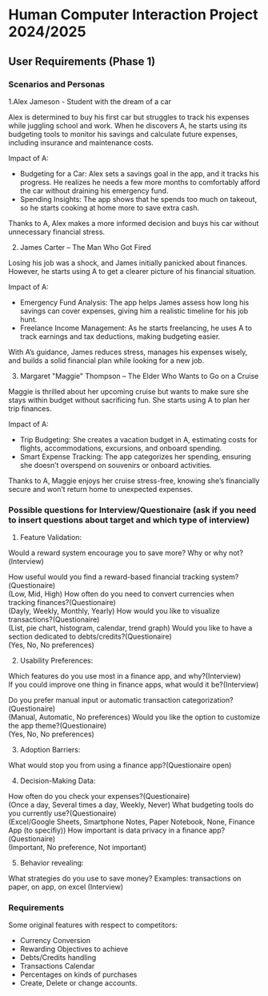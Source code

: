 # Human Computer Interaction Project 2024/2025

## User Requirements (Phase 1)

### Scenarios and Personas

1.Alex Jameson - Student with the dream of a car

Alex is determined to buy his first car but struggles to track his expenses while juggling school and work. When he discovers A, he starts using its budgeting tools to monitor his savings and calculate future expenses, including insurance and maintenance costs.

Impact of A:
- Budgeting for a Car: Alex sets a savings goal in the app, and it tracks his progress. He realizes he needs a few more months to comfortably afford the car without draining his emergency fund.
- Spending Insights: The app shows that he spends too much on takeout, so he starts cooking at home more to save extra cash.
  
Thanks to A, Alex makes a more informed decision and buys his car without unnecessary financial stress.

2. James Carter – The Man Who Got Fired
   
Losing his job was a shock, and James initially panicked about finances. However, he starts using A to get a clearer picture of his financial situation.

Impact of A:
- Emergency Fund Analysis: The app helps James assess how long his savings can cover expenses, giving him a  realistic timeline for his job hunt.
- Freelance Income Management: As he starts freelancing, he uses A to track earnings and tax deductions, making budgeting easier.
  
With A’s guidance, James reduces stress, manages his expenses wisely, and builds a solid financial plan while looking for a new job.

3. Margaret "Maggie" Thompson – The Elder Who Wants to Go on a Cruise
   
Maggie is thrilled about her upcoming cruise but wants to make sure she stays within budget without sacrificing fun. She starts using A to plan her trip finances.

Impact of A:
- Trip Budgeting: She creates a vacation budget in A, estimating costs for flights, accommodations, excursions, and onboard spending.
- Smart Expense Tracking: The app categorizes her spending, ensuring she doesn’t overspend on souvenirs or onboard activities.
  
Thanks to A, Maggie enjoys her cruise stress-free, knowing she’s financially secure and won’t return home to unexpected expenses.

### Possible questions for Interview/Questionaire (ask if you need to insert questions about target and which type of interview)

1) Feature Validation:

Would a reward system encourage you to save more? Why or why not?(Interview)<br>

How useful would you find a reward-based financial tracking system?(Questionaire)<br>
(Low, Mid, High)
How often do you need to convert currencies when tracking finances?(Questionaire)<br>
(Dayly, Weekly, Monthly, Yearly)
How would you like to visualize transactions?(Questionaire)<br>
(List, pie chart, histogram, calendar, trend graph)
Would you like to have a section dedicated to debts/credits?(Questionaire)<br>
(Yes, No, No preferences)

2) Usability Preferences:

Which features do you use most in a finance app, and why?(Interview)<br>
If you could improve one thing in finance apps, what would it be?(Interview)<br>

Do you prefer manual input or automatic transaction categorization?(Questionaire)<br>
(Manual, Automatic, No preferences)
Would you like the option to customize the app theme?(Questionaire)<br>
(Yes, No, No preferences)


3) Adoption Barriers:

What would stop you from using a finance app?(Questionaire open)<br>


4) Decision-Making Data:

How often do you check your expenses?(Questionaire)<br>
(Once a day, Several times a day, Weekly, Never)
What budgeting tools do you currently use?(Questionaire)<br>
(Excel/Google Sheets, Smartphone Notes, Paper Notebook, None, Finance App (to specifiy))
How important is data privacy in a finance app?(Questionaire)<br>
(Important, No preference, Not important)

5) Behavior revealing:

What strategies do you use to save money? Examples: transactions on paper, on app, on excel (Interview)<br>


### Requirements

Some original features with respect to competitors:
- Currency Conversion
- Rewarding Objectives to achieve
- Debts/Credits handling
- Transactions Calendar 
- Percentages on kinds of purchases
- Create, Delete or change accounts.
